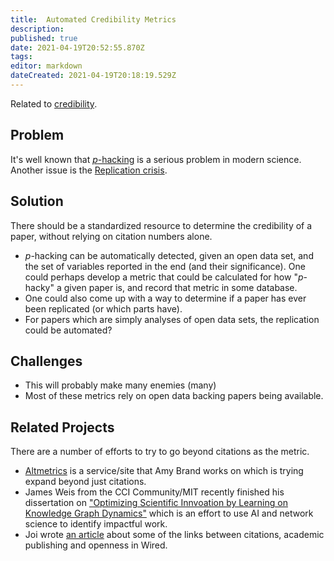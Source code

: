 ```yaml
---
title:  Automated Credibility Metrics
description: 
published: true
date: 2021-04-19T20:52:55.870Z
tags: 
editor: markdown
dateCreated: 2021-04-19T20:18:19.529Z
---
```


Related to [credibility](credibility).

## Problem

It's well known that [_p_-hacking](https://en.wikipedia.org/wiki/Data_dredging)
is a serious problem in modern science.  Another issue is the
[Replication crisis](https://en.wikipedia.org/wiki/Replication_crisis).

## Solution

There should be a standardized resource to determine the credibility of a
paper, without relying on citation numbers alone.
- _p_-hacking can be automatically detected, given an open data set, and the
  set of variables reported in the end (and their significance).  One could
  perhaps develop a metric that could be calculated for how "_p_-hacky" a given
  paper is, and record that metric in some database.
- One could also come up with a way to determine if a paper has ever been
  replicated (or which parts have).
- For papers which are simply analyses of open data sets, the replication could
  be automated?
  
  
## Challenges
- This will probably make many enemies (many)
- Most of these metrics rely on open data backing papers being available.

## Related Projects
There are a number of efforts to try to go beyond citations as the metric.
- [Altmetrics](https://www.altmetric.com/) is a service/site that Amy Brand
  works on which is trying expand beyond just citations.
- James Weis from the CCI Community/MIT recently finished his dissertation on
  ["Optimizing Scientific Innvoation by Learning on Knowledge Graph Dynamics"](https://jw.docsend.com/view/r6rwik6xk3ca9pxv)
  which is an effort to use AI and network science to identify impactful
  work.
- Joi wrote [an article](https://joi.ito.com/weblog/2019/02/04/the-quest-to-topple-science-stymying-academic-paywalls.html) about some of the links between citations,
  academic publishing and openness in Wired.
